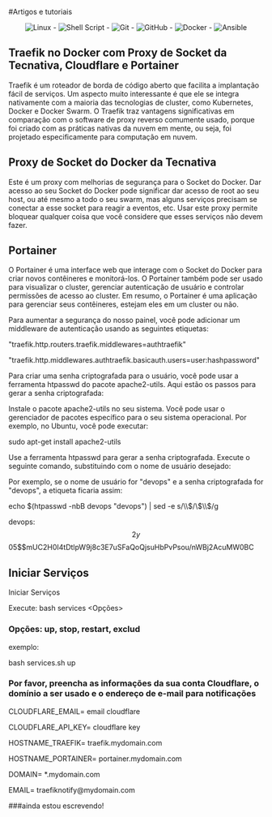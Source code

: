 #Artigos e tutoriais

<div align="center">
<img alt="Linux" src="https://img.shields.io/badge/Linux-FCC624?style=for-the-badge&logo=linux&logoColor=black" /> - <img alt="Shell Script" src="https://img.shields.io/badge/shell_script-%23121011.svg?style=for-the-badge&logo=gnu-bash&logoColor=white"/> - <img alt="Git" src="https://img.shields.io/badge/git-%23F05033.svg?style=for-the-badge&logo=git&logoColor=white"/> - <img alt="GitHub" src="https://img.shields.io/badge/github-%23121011.svg?style=for-the-badge&logo=github&logoColor=white"/> -  <img alt="Docker" src="https://img.shields.io/badge/docker-%230db7ed.svg?style=for-the-badge&logo=docker&logoColor=white"/> - <img alt="Ansible" src="https://img.shields.io/badge/ansible-%231A1918.svg?style=for-the-badge&logo=ansible&logoColor=white"/>
</div>


## Traefik no Docker com Proxy de Socket da Tecnativa, Cloudflare e Portainer

<p>Traefik é um roteador de borda de código aberto que facilita a implantação fácil de serviços. Um aspecto muito interessante é que ele se integra nativamente com a maioria das tecnologias de cluster, como Kubernetes, Docker e Docker Swarm. O Traefik traz vantagens significativas em comparação com o software de proxy reverso comumente usado, porque foi criado com as práticas nativas da nuvem em mente, ou seja, foi projetado especificamente para computação em nuvem.
 </p>

## Proxy de Socket do Docker da Tecnativa

Este é um proxy com melhorias de segurança para o Socket do Docker. Dar acesso ao seu Socket do Docker pode significar dar acesso de root ao seu host, ou até mesmo a todo o seu swarm, mas alguns serviços precisam se conectar a esse socket para reagir a eventos, etc. Usar este proxy permite bloquear qualquer coisa que você considere que esses serviços não devem fazer.

## Portainer

O Portainer é uma interface web que interage com o Socket do Docker para criar novos contêineres e monitorá-los. O Portainer também pode ser usado para visualizar o cluster, gerenciar autenticação de usuário e controlar permissões de acesso ao cluster. Em resumo, o Portainer é uma aplicação para gerenciar seus contêineres, estejam eles em um cluster ou não.

Para aumentar a segurança do nosso painel, você pode adicionar um middleware de autenticação usando as seguintes etiquetas:

<p>"traefik.http.routers.traefik.middlewares=authtraefik"</p>
<p>"traefik.http.middlewares.authtraefik.basicauth.users=user:hashpassword"</p>

Para criar uma senha criptografada para o usuário, você pode usar a ferramenta htpasswd do pacote apache2-utils. Aqui estão os passos para gerar a senha criptografada:

Instale o pacote apache2-utils no seu sistema. Você pode usar o gerenciador de pacotes específico para o seu sistema operacional. Por exemplo, no Ubuntu, você pode executar:

sudo apt-get install apache2-utils

Use a ferramenta htpasswd para gerar a senha criptografada. Execute o seguinte comando, substituindo com o nome de usuário desejado:

Por exemplo, se o nome de usuário for "devops" e a senha criptografada for "devops", a etiqueta ficaria assim:

echo $(htpasswd -nbB devops "devops") | sed -e s/\\$/\\$\\$/g

devops:$$2y$$05$$mUC2H0I4tDtlpW9j8c3E7uSFaQoQjsuHbPvPsou/nWBj2AcuMW0BC

## Iniciar Serviços

Iniciar Serviços

Execute: bash services <Opções>

### Opções: up, stop, restart, exclud

exemplo:

bash services.sh up

### Por favor, preencha as informações da sua conta Cloudflare, o domínio a ser usado e o endereço de e-mail para notificações

<p>CLOUDFLARE_EMAIL= email cloudflare</p>
<p>CLOUDFLARE_API_KEY= cloudflare key</p>
<p>HOSTNAME_TRAEFIK= traefik.mydomain.com</p>
<p>HOSTNAME_PORTAINER= portainer.mydomain.com</p>
<p>DOMAIN= *.mydomain.com</p>
<p>EMAIL= traefiknotify@mydomain.com</p>


###ainda estou escrevendo!